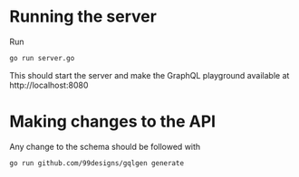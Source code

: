 # Running the server

Run
```bash
go run server.go
```
This should start the server and make the GraphQL playground available at http://localhost:8080

# Making changes to the API

Any change to the schema should be followed with
```bash
go run github.com/99designs/gqlgen generate
```